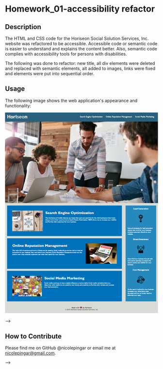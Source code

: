 # Homework_01-accessibility refactor
## Description
The HTML and CSS code for the Horiseon Social Solution Services, Inc. website was refactored to be accessible. Accessible code or semantic code is easier to understand and explains the content better. Also, semantic code complies with accessibility tools for persons with disabilities. 

The following was done to refactor: new title, all div elements were deleted and replaced with semantic elements, alt added to images, links were fixed and elements were put into sequential order. 

<!-- Provide a short description explaining the what, why, and how of your project. Use the following questions as a guide:
- What was your motivation?
- Why did you build this project? (Note: the answer is not "Because it was a homework assignment.")
- What problem does it solve?
- What did you learn? -->
<!-- ## Table of Contents (Optional)
If your README is long, add a table of contents to make it easy for users to find what they need.
- [Installation](#installation)
- [Usage](#usage)
- [Credits](#credits)
- [License](#license) -->
<!-- ## Installation
N/A -->

<!-- What are the steps required to install your project? Provide a step-by-step description of how to get the development environment running. -->
## Usage

The following image shows the web application's appearance and functionality:

![Photo of webiste."](./assets/images/site-view.png)
<!-- 
Provide instructions and examples for use. Include screenshots as needed.
To add a screenshot, create an `assets/images` folder in your repository and upload your screenshot to it. Then, using the relative filepath, add it to your README using the following syntax:
    ```md
    ![alt text](assets/images/screenshot.png)
    ``` -->
<!-- ## Credits
N/A 

<!-- List your collaborators, if any, with links to their GitHub profiles.
If you used any third-party assets that require attribution, list the creators with links to their primary web presence in this section.
If you followed tutorials, include links to those here as well. -->
<!-- ## License
N/A


## Badges
N/A -->

<!-- ![badmath](https://img.shields.io/github/languages/top/nielsenjared/badmath)
Badges aren't necessary, per se, but they demonstrate street cred. Badges let other developers know that you know what you're doing. Check out the badges hosted by [shields.io](https://shields.io/). You may not understand what they all represent now, but you will in time. -->
<!-- ## Features
N/A --> -->

<!-- If your project has a lot of features, list them here. -->
## How to Contribute
Please find me on GitHub @nicolepingar or email me at nicolepingar@gmail.com. 

<!-- If you created an application or package and would like other developers to contribute it, you can include guidelines for how to do so. The [Contributor Covenant](https://www.contributor-covenant.org/) is an industry standard, but you can always write your own if you'd prefer. --> -->
<!-- ## Tests
N/A -->
<!-- Go the extra mile and write tests for your application. Then provide examples on how to run them here.